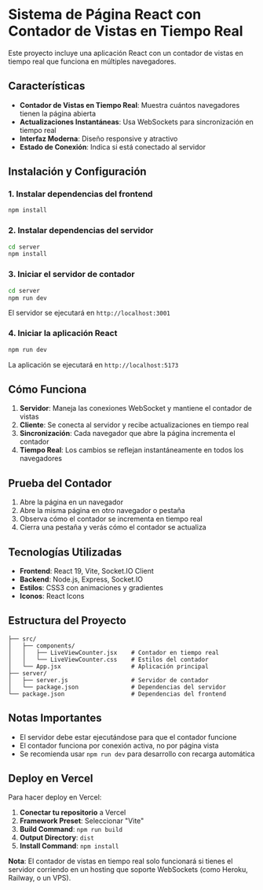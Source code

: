 # Sistema de Página React con Contador de Vistas en Tiempo Real

Este proyecto incluye una aplicación React con un contador de vistas en tiempo real que funciona en múltiples navegadores.

## Características

- **Contador de Vistas en Tiempo Real**: Muestra cuántos navegadores tienen la página abierta
- **Actualizaciones Instantáneas**: Usa WebSockets para sincronización en tiempo real
- **Interfaz Moderna**: Diseño responsive y atractivo
- **Estado de Conexión**: Indica si está conectado al servidor

## Instalación y Configuración

### 1. Instalar dependencias del frontend
```bash
npm install
```

### 2. Instalar dependencias del servidor
```bash
cd server
npm install
```

### 3. Iniciar el servidor de contador
```bash
cd server
npm run dev
```
El servidor se ejecutará en `http://localhost:3001`

### 4. Iniciar la aplicación React
```bash
npm run dev
```
La aplicación se ejecutará en `http://localhost:5173`

## Cómo Funciona

1. **Servidor**: Maneja las conexiones WebSocket y mantiene el contador de vistas
2. **Cliente**: Se conecta al servidor y recibe actualizaciones en tiempo real
3. **Sincronización**: Cada navegador que abre la página incrementa el contador
4. **Tiempo Real**: Los cambios se reflejan instantáneamente en todos los navegadores

## Prueba del Contador

1. Abre la página en un navegador
2. Abre la misma página en otro navegador o pestaña
3. Observa cómo el contador se incrementa en tiempo real
4. Cierra una pestaña y verás cómo el contador se actualiza

## Tecnologías Utilizadas

- **Frontend**: React 19, Vite, Socket.IO Client
- **Backend**: Node.js, Express, Socket.IO
- **Estilos**: CSS3 con animaciones y gradientes
- **Iconos**: React Icons

## Estructura del Proyecto

```
├── src/
│   ├── components/
│   │   ├── LiveViewCounter.jsx    # Contador en tiempo real
│   │   └── LiveViewCounter.css    # Estilos del contador
│   └── App.jsx                    # Aplicación principal
├── server/
│   ├── server.js                  # Servidor de contador
│   └── package.json               # Dependencias del servidor
└── package.json                   # Dependencias del frontend
```

## Notas Importantes

- El servidor debe estar ejecutándose para que el contador funcione
- El contador funciona por conexión activa, no por página vista
- Se recomienda usar `npm run dev` para desarrollo con recarga automática

## Deploy en Vercel

Para hacer deploy en Vercel:

1. **Conectar tu repositorio** a Vercel
2. **Framework Preset**: Seleccionar "Vite"
3. **Build Command**: `npm run build`
4. **Output Directory**: `dist`
5. **Install Command**: `npm install`

**Nota**: El contador de vistas en tiempo real solo funcionará si tienes el servidor corriendo en un hosting que soporte WebSockets (como Heroku, Railway, o un VPS).
